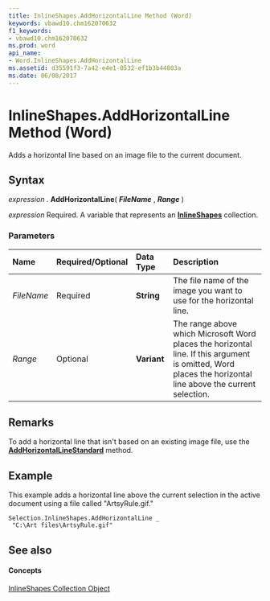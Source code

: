```yaml
---
title: InlineShapes.AddHorizontalLine Method (Word)
keywords: vbawd10.chm162070632
f1_keywords:
- vbawd10.chm162070632
ms.prod: word
api_name:
- Word.InlineShapes.AddHorizontalLine
ms.assetid: d35591f3-7a42-e4e1-0532-ef1b3b44803a
ms.date: 06/08/2017
---
```



# InlineShapes.AddHorizontalLine Method (Word)

Adds a horizontal line based on an image file to the current document.


## Syntax

 _expression_ . **AddHorizontalLine**( **_FileName_** , **_Range_** )

 _expression_ Required. A variable that represents an **[InlineShapes](Word.inlineshapes.md)** collection.


### Parameters



|**Name**|**Required/Optional**|**Data Type**|**Description**|
|:-----|:-----|:-----|:-----|
| _FileName_|Required| **String**|The file name of the image you want to use for the horizontal line.|
| _Range_|Optional| **Variant**|The range above which Microsoft Word places the horizontal line. If this argument is omitted, Word places the horizontal line above the current selection.|

## Remarks

To add a horizontal line that isn't based on an existing image file, use the  **[AddHorizontalLineStandard](Word.InlineShapes.AddHorizontalLineStandard.md)** method.


## Example

This example adds a horizontal line above the current selection in the active document using a file called "ArtsyRule.gif."


```
Selection.InlineShapes.AddHorizontalLine _ 
 "C:\Art files\ArtsyRule.gif"
```


## See also


#### Concepts


[InlineShapes Collection Object](Word.inlineshapes.md)

